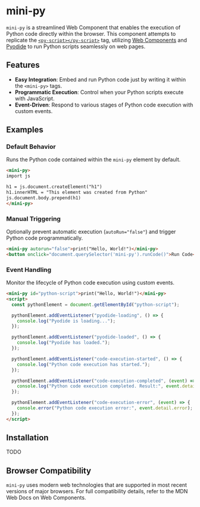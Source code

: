 # mini-py

`mini-py` is a streamlined Web Component that enables the execution of Python code directly within the browser. This component attempts to replicate the [`<py-script></py-script>`](https://pyscript.net) tag, utilizing [Web Components](https://developer.mozilla.org/en-US/docs/Web/API/Web_components) and [Pyodide](https://pyodide.org) to run Python scripts seamlessly on web pages.

## Features

- **Easy Integration**: Embed and run Python code just by writing it within the `<mini-py>` tags.
- **Programmatic Execution**: Control when your Python scripts execute with JavaScript.
- **Event-Driven**: Respond to various stages of Python code execution with custom events.

## Examples

### Default Behavior

Runs the Python code contained within the `mini-py` element by default.

```html
<mini-py>
import js

h1 = js.document.createElement("h1")
h1.innerHTML = "This element was created from Python"
js.document.body.prepend(h1)
</mini-py>
```

### Manual Triggering

Optionally prevent automatic execution (`autoRun="false"`) and trigger Python code programmatically.

```html
<mini-py autorun="false">print("Hello, World!")</mini-py>
<button onclick="document.querySelector('mini-py').runCode()">Run Code</button>
```

### Event Handling

Monitor the lifecycle of Python code execution using custom events.

```html
<mini-py id="python-script">print("Hello, World!")</mini-py>
<script>
  const pythonElement = document.getElementById("python-script");

  pythonElement.addEventListener("pyodide-loading", () => {
    console.log("Pyodide is loading...");
  });

  pythonElement.addEventListener("pyodide-loaded", () => {
    console.log("Pyodide has loaded.");
  });

  pythonElement.addEventListener("code-execution-started", () => {
    console.log("Python code execution has started.");
  });

  pythonElement.addEventListener("code-execution-completed", (event) => {
    console.log("Python code execution completed. Result:", event.detail.result);
  });

  pythonElement.addEventListener("code-execution-error", (event) => {
    console.error("Python code execution error:", event.detail.error);
  });
</script>
```

## Installation

TODO

## Browser Compatibility

`mini-py` uses modern web technologies that are supported in most recent versions of major browsers. For full compatibility details, refer to the MDN Web Docs on Web Components.
